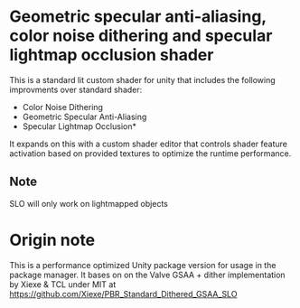 # Geometric specular anti-aliasing, color noise dithering and specular lightmap occlusion shader
This is a standard lit custom shader for unity that includes the following improvments over standard shader:

- Color Noise Dithering
- Geometric Specular Anti-Aliasing
- Specular Lightmap Occlusion*

It expands on this with a custom shader editor that controls shader feature activation based on provided textures to optimize the runtime performance.

## Note
SLO will only work on lightmapped objects

# Origin note
This is a performance optimized Unity package version for usage in the package manager.
It bases on on the Valve GSAA + dither implementation by Xiexe & TCL under MIT at https://github.com/Xiexe/PBR_Standard_Dithered_GSAA_SLO